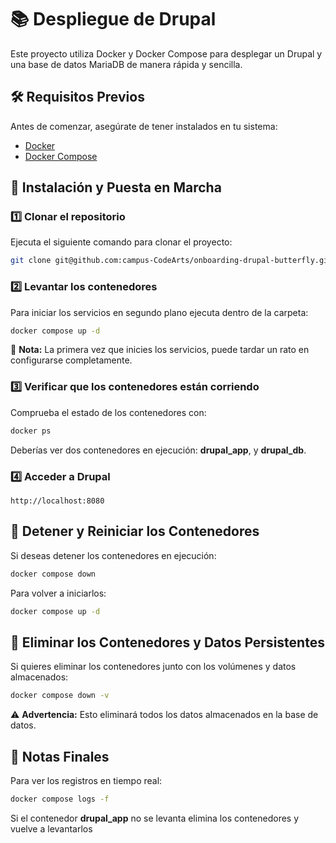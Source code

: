 
# 📚 Despliegue de Drupal
Este proyecto utiliza Docker y Docker Compose para desplegar un Drupal y una base de datos MariaDB de manera rápida y sencilla.



## 🛠️ Requisitos Previos
Antes de comenzar, asegúrate de tener instalados en tu sistema:

- [Docker](https://docs.docker.com/get-docker/)
- [Docker Compose](https://docs.docker.com/compose/install/)


## 🚀 Instalación y Puesta en Marcha

### 1️⃣ Clonar el repositorio
Ejecuta el siguiente comando para clonar el proyecto:
```bash
git clone git@github.com:campus-CodeArts/onboarding-drupal-butterfly.git
```

### 2️⃣ Levantar los contenedores
Para iniciar los servicios en segundo plano ejecuta dentro de la carpeta:
```bash
docker compose up -d
```
📌 **Nota:** La primera vez que inicies los servicios, puede tardar un rato en configurarse completamente.

### 3️⃣ Verificar que los contenedores están corriendo
Comprueba el estado de los contenedores con:
```bash
docker ps
```
Deberías ver dos contenedores en ejecución: **drupal_app**, y **drupal_db**.

### 4️⃣ Acceder a Drupal

  ```
  http://localhost:8080
  ```

## 🔄 Detener y Reiniciar los Contenedores
Si deseas detener los contenedores en ejecución:
```bash
docker compose down
```
Para volver a iniciarlos:
```bash
docker compose up -d
```

## 🧹 Eliminar los Contenedores y Datos Persistentes
Si quieres eliminar los contenedores junto con los volúmenes y datos almacenados:
```bash
docker compose down -v
```
⚠️ **Advertencia:** Esto eliminará todos los datos almacenados en la base de datos.


## 🎯 Notas Finales
Para ver los registros en tiempo real:
  ```bash
  docker compose logs -f
  ```

Si el contenedor **drupal_app** no se levanta elimina los contenedores y vuelve a levantarlos
